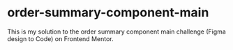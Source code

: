 # order-summary-component-main
 This is my solution to the order summary component main challenge (Figma design to Code) on Frontend Mentor.
